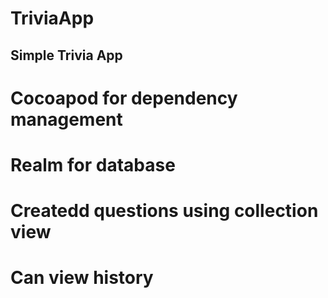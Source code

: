 # TriviaApp

## Simple Trivia App
# Cocoapod for dependency management
# Realm for database
# Createdd questions using collection view
# Can view history
